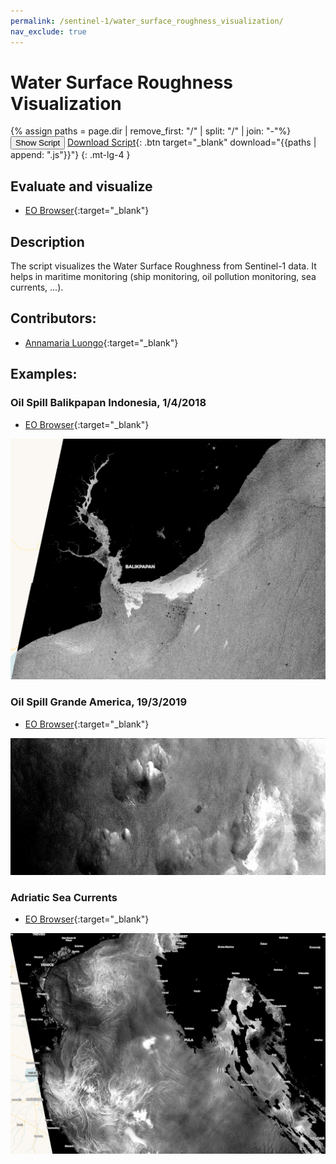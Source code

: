 ```yaml
---
permalink: /sentinel-1/water_surface_roughness_visualization/
nav_exclude: true
---
```


# Water Surface Roughness Visualization 
{% assign paths = page.dir | remove_first: "/" | split: "/" | join: "-"%}
<button class="btn btn-primary" id="toggle-script" onclick="toggleScript()">Show Script</button>
[Download Script](script.js){: .btn target="_blank" download="{{paths | append: ".js"}}"}
{: .mt-lg-4 }

<div id="script" style="display:none;"> 
{% highlight javascript %}
{% include_relative script.js %}
{% endhighlight %}
</div>

## Evaluate and visualize
 - [EO Browser](https://apps.sentinel-hub.com/eo-browser/?lat=-1.1912&lng=116.8719&zoom=11&time=2018-04-01&preset=CUSTOM&datasource=Sentinel-1%20AWS%20(S1-AWS-IW-VVVH)&layers=VV,VH,HH&evalscript=ICAgIC8vIFdhdGVyIFN1cmZhY2UgUm91Z2huZXNzIFZpc3VhbGl6YXRpb24gCi8vIEF1dGhvcjogQW5uYW1hcmlhIEx1b25nbyAoVHdpdHRlcjogQGFubmFtYXJpYV84NCwgaHR0cDovL3d3dy5saW5rZWRpbi5jb20vaW4vYW5uYW1hcmlhLWx1b25nby1SUykgCi8vIExpY2Vuc2U6IENDIEJZIDQuMCBJbnRlcm5hdGlvbmFsIC0gaHR0cHM6Ly9jcmVhdGl2ZWNvbW1vbnMub3JnL2xpY2Vuc2VzL2J5LzQuMC8gCgp2YXIgdmFsID0gTWF0aC5sb2coMC4wNS8oMC4wMTgrVlYqMS41KSk7IApyZXR1cm4gW3ZhbF07IA%3D%3D){:target="_blank"}   

## Description
The script visualizes the Water Surface Roughness from Sentinel-1 data. It helps in maritime monitoring (ship monitoring, oil pollution monitoring, sea currents, ...).

## Contributors:
- [Annamaria Luongo](https://twitter.com/annamaria_84){:target="_blank"}   

## Examples:
### Oil Spill Balikpapan Indonesia, 1/4/2018  
- [EO Browser](https://apps.sentinel-hub.com/eo-browser/?lat=-1.2304&lng=116.8942&zoom=11&time=2018-04-01&preset=CUSTOM&datasource=Sentinel-1%20AWS%20(S1-AWS-IW-VVVH)&layers=VV,VH,HH&evalscript=Ly8gc2NyaXB0IFdhdGVyIHN1cmZhY2Ugcm91Z2huZXNzCnZhbCA9IE1hdGgubG9nKDAuMDUvKDAuMDE4K1ZWKjEuNSkpOwpyZXR1cm4gW3ZhbF07){:target="_blank"}   

![Oil Spill Balikpapan Indonesia, 1/4/2018](fig/oil1.png)

### Oil Spill Grande America, 19/3/2019
- [EO Browser](https://apps.sentinel-hub.com/eo-browser/?lat=45.6409&lng=-5.0050&zoom=10&time=2019-03-19&preset=CUSTOM&datasource=Sentinel-1%20AWS%20(S1-AWS-IW-VVVH)&layers=VV,VH,HH&evalscript=Ly8gc2NyaXB0IFdhdGVyIHN1cmZhY2Ugcm91Z2huZXNzCnZhbCA9IE1hdGgubG9nKDAuMDUvKDAuMDE4K1ZWKjEuNSkpOwpyZXR1cm4gW3ZhbF07 ){:target="_blank"}   

![Oil Spill Grande America, 19/3/2019](fig/oil2.png)

### Adriatic Sea Currents  

- [EO Browser](https://apps.sentinel-hub.com/eo-browser/?lat=44.823&lng=13.646&zoom=9&time=2018-07-07&preset=CUSTOM&datasource=Sentinel-1%20AWS%20(S1-AWS-IW-VVVH)&layers=VV,VH,HH&evalscript=Ly8gc2NyaXB0IFdhdGVyIHN1cmZhY2Ugcm91Z2huZXNzCnZhbCA9IE1hdGgubG9nKDAuMDUvKDAuMDE4K1ZWKjEuNSkpOwpyZXR1cm4gW3ZhbF07 ){:target="_blank"}   

![Adriatic Sea Currents ](fig/currents.png)
